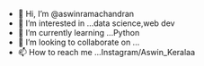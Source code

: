 - 👋 Hi, I’m @aswinramachandran
- 👀 I’m interested in ...data science,web dev
- 🌱 I’m currently learning ...Python
- 💞️ I’m looking to collaborate on ...
- 📫 How to reach me ...Instagram/Aswin_Keralaa

<!---
aswinramachandran/aswinramachandran is a ✨ special ✨ repository because its `README.md` (this file) appears on your GitHub profile.
You can click the Preview link to take a look at your changes.
--->
